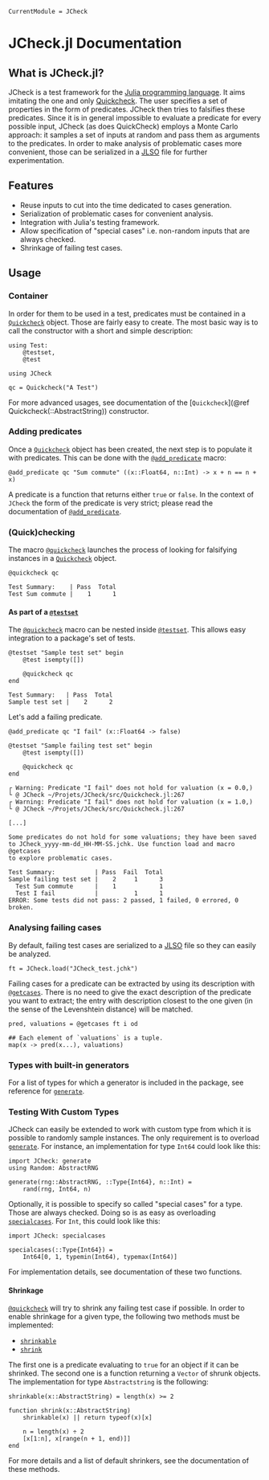 ```@meta
CurrentModule = JCheck
```

# JCheck.jl Documentation

## What is JCheck.jl?
JCheck is a test framework for the [Julia programming
language](https://julialang.org/). It aims imitating the one and only
[Quickcheck](https://github.com/nick8325/quickcheck). The user
specifies a set of properties in the form of predicates. JCheck then
tries to falsifies these predicates. Since it is in general impossible
to evaluate a predicate for every possible input, JCheck (as does
QuickCheck) employs a Monte Carlo approach: it samples a set of inputs
at random and pass them as arguments to the predicates. In order to
make analysis of problematic cases more convenient, those can be
serialized in a [JLSO](https://github.com/invenia/JLSO.jl) file for
further experimentation.

## Features
- Reuse inputs to cut into the time dedicated to cases generation.
- Serialization of problematic cases for convenient analysis.
- Integration with Julia's testing framework.
- Allow specification of "special cases" i.e. non-random inputs that
  are always checked.
- Shrinkage of failing test cases.

## Usage
### Container
In order for them to be used in a test, predicates must be contained
in a [`Quickcheck`](@ref) object. Those are fairly easy to create. The
most basic way is to call the constructor with a short and simple
description:

``` @setup example_index
using Test:
    @testset,
    @test

using JCheck
```

``` @example example_index
qc = Quickcheck("A Test")
```

For more advanced usages, see documentation of the [`Quickcheck`](@ref
Quickcheck(::AbstractString)) constructor.

### Adding predicates
Once a [`Quickcheck`](@ref) object has been created, the next step is
to populate it with predicates. This can be done with the
[`@add_predicate`](@ref) macro:

``` @example example_index
@add_predicate qc "Sum commute" ((x::Float64, n::Int) -> x + n == n + x)
```

A predicate is a function that returns either `true` or `false`. In
the context of `JCheck` the form of the predicate is very strict;
please read the documentation of [`@add_predicate`](@ref).

### (Quick)checking
The macro [`@quickcheck`](@ref) launches the process of looking for
falsifying instances in a [`Quickcheck`](@ref) object.

``` @jldoctest
@quickcheck qc

Test Summary:    | Pass  Total
Test Sum commute |    1      1
```

#### As part of a [`@testset`](https://docs.julialang.org/en/v1/stdlib/Test/#Test.@testset)
The [`@quickcheck`](@ref) macro can be nested inside
[`@testset`](https://docs.julialang.org/en/v1/stdlib/Test/#Test.@testset).
This allows easy integration to a package's set of tests.

``` @jldoctest
@testset "Sample test set" begin
    @test isempty([])

    @quickcheck qc
end

Test Summary:   | Pass  Total
Sample test set |    2      2
```

Let's add a failing predicate.

``` @jldoctest example_index
@add_predicate qc "I fail" (x::Float64 -> false)

@testset "Sample failing test set" begin
    @test isempty([])

    @quickcheck qc
end

┌ Warning: Predicate "I fail" does not hold for valuation (x = 0.0,)
└ @ JCheck ~/Projets/JCheck/src/Quickcheck.jl:267
┌ Warning: Predicate "I fail" does not hold for valuation (x = 1.0,)
└ @ JCheck ~/Projets/JCheck/src/Quickcheck.jl:267

[...]

Some predicates do not hold for some valuations; they have been saved
to JCheck_yyyy-mm-dd_HH-MM-SS.jchk. Use function load and macro @getcases
to explore problematic cases.

Test Summary:           | Pass  Fail  Total
Sample failing test set |    2     1      3
  Test Sum commute      |    1            1
  Test I fail           |          1      1
ERROR: Some tests did not pass: 2 passed, 1 failed, 0 errored, 0 broken.
```

### Analysing failing cases
By default, failing test cases are serialized to a
[JLSO](https://github.com/invenia/JLSO.jl) file so they can easily be
analyzed.

``` @example example_index
ft = JCheck.load("JCheck_test.jchk")
```

Failing cases for a predicate can be extracted by using its
description with [`@getcases`](@ref). There is no need to give the
exact description of the predicate you want to extract; the entry with
description closest to the one given (in the sense of the Levenshtein
distance) will be matched.

``` @example example_index
pred, valuations = @getcases ft i od

## Each element of `valuations` is a tuple.
map(x -> pred(x...), valuations)
```

### Types with built-in generators
For a list of types for which a generator is included in the package,
see reference for [`generate`](@ref).

### Testing With Custom Types
JCheck can easily be extended to work with custom type from which it
is possible to randomly sample instances. The only requirement is to
overload [`generate`](@ref). For instance, an implementation for type
`Int64` could look like this:

``` @example example_index
import JCheck: generate
using Random: AbstractRNG

generate(rng::AbstractRNG, ::Type{Int64}, n::Int) =
    rand(rng, Int64, n)
```

Optionally, it is possible to specify so called "special cases" for a
type. Those are always checked. Doing so is as easy as overloading
[`specialcases`](@ref). For `Int`, this could look like this:

``` @example
import JCheck: specialcases

specialcases(::Type{Int64}) =
    Int64[0, 1, typemin(Int64), typemax(Int64)]
```

For implementation details, see documentation of these two functions.

#### Shrinkage
[`@quickcheck`](@ref) will try to shrink any failing test case if
possible. In order to enable shrinkage for a given type, the following
two methods must be implemented:
- [`shrinkable`](@ref)
- [`shrink`](@ref)

The first one is a predicate evaluating to `true` for an object if it
can be shrinked. The second one is a function returning a `Vector` of
shrunk objects. The implementation for type `Abstractstring` is the
following:

``` @example
shrinkable(x::AbstractString) = length(x) >= 2

function shrink(x::AbstractString)
    shrinkable(x) || return typeof(x)[x]

    n = length(x) ÷ 2
    [x[1:n], x[range(n + 1, end)]]
end
```

For more details and a list of default shrinkers, see the
documentation of these methods.
